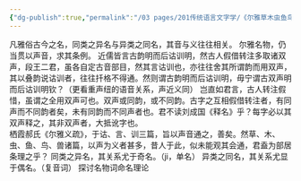 ```yaml
---
{"dg-publish":true,"permalink":"/03 pages/201传统语言文字学/《尔雅草木虫鱼鸟兽名释例》/","created":"2024-11-30T20:44:26.621+08:00","updated":"2025-03-01T22:35:19.621+08:00"}
---
```


凡雅俗古今之名，同类之异名与异类之同名，其音与义往往相关。
尔雅名物，仍当贯以声音，求其条例。
近儒皆言古韵明而后诂训明，然古人假借转注多取诸双声，段王二君，虽各自定古音部目，然其言诂训也，亦往往舍其所谓韵而用双声，其以叠韵说诂训者，往往扦格不得通。然则谓古韵明而后诂训明，毋宁谓古双声明而后诂训明钦？（更看重声纽的语音关系，声近义同）
岂直如君言，古人转注假惜，虽谓之全用双声可也。双声或同韵，或不同韵。古字之互相假借转注者，有同声而不同韵者矣，未有同韵而不同声者也。君不读刘成国《释名》乎？每字必以其双声释之，其非双声者，大抵讹字也。  
栖霞郝氏《尔雅义疏》，于诂、言、训三篇，旨以声音通之，善矣。然草、木、虫、鱼、鸟、兽诸篇，以声为义者甚多，昔人于此，似未能观其会通，君盍为部居条理之乎？
同类之异名，其关系尤于奇名。（ji，单名）
异类之同名，其关系尤显于偶名。（复音词）
探讨名物词命名理论